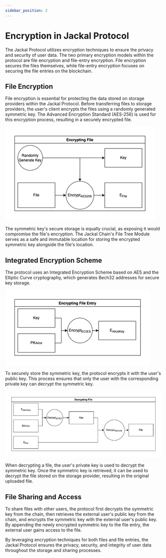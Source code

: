 ```yaml
---
sidebar_position: 2
---
```


# Encryption in Jackal Protocol

The Jackal Protocol utilizes encryption techniques to ensure the privacy and security of user data. The two primary
encryption models within the protocol are file encryption and file-entry encryption. File encryption secures the files
themselves, while file-entry encryption focuses on securing the file entries on the blockchain.

## File Encryption

File encryption is essential for protecting the data stored on storage providers within the Jackal Protocol. Before
transferring files to storage providers, the user's client encrypts the files using a randomly generated symmetric key.
The Advanced Encryption Standard (AES-256) is used for this encryption process, resulting in a securely encrypted file.

![File Encryption Process](/img/jkl_paper/enc1.png)

The symmetric key's secure storage is equally crucial, as exposing it would compromise the file's encryption. The Jackal
Chain's File Tree Module serves as a safe and immutable location for storing the encrypted symmetric key alongside the
file's location.

## Integrated Encryption Scheme

The protocol uses an Integrated Encryption Scheme based on AES and the Elliptic Curve cryptography, which generates
Bech32 addresses for secure key storage.

![Integrated Encryption Scheme](/img/jkl_paper/enc2.png)

To securely store the symmetric key, the protocol encrypts it with the user's public key. This process ensures that only
the user with the corresponding private key can decrypt the symmetric key.

![Symmetric Key Decryption](/img/jkl_paper/enc3.png)

When decrypting a file, the user's private key is used to decrypt the symmetric key. Once the symmetric key is
retrieved, it can be used to decrypt the file stored on the storage provider, resulting in the original uploaded file.

## File Sharing and Access

To share files with other users, the protocol first decrypts the symmetric key from the chain, then retrieves the
external user's public key from the chain, and encrypts the symmetric key with the external user's public key. By
appending the newly encrypted symmetric key to the file entry, the external user gains access to the file.

By leveraging encryption techniques for both files and file entries, the Jackal Protocol ensures the privacy, security,
and integrity of user data throughout the storage and sharing processes.
